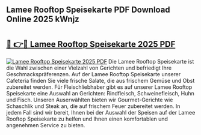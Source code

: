 ## Lamee Rooftop Speisekarte PDF Download Online 2025 kWnjz

# <h2><a href="http://gc79yg8.nevu.top/?p=Lamee+Rooftop+Speisekarte">🔗 👉🔴 Lamee Rooftop Speisekarte 2025 PDF</a></h2>

[![Lamee Rooftop Speisekarte 2025 PDF](https://i.imgur.com/dBaPXMq.png)](http://gc79yg8.nevu.top/?p=Lamee+Rooftop+Speisekarte)
Die Lamee Rooftop Speisekarte ist die Wahl zwischen einer Vielzahl von Gerichten und befriedigt Ihre Geschmackspräferenzen. Auf der Lamee Rooftop Speisekarte unserer Cafeteria finden Sie viele frische Salate, die aus frischem Gemüse und Obst zubereitet werden. Für Fleischliebhaber gibt es auf unserer Lamee Rooftop Speisekarte eine Auswahl an Gerichten: Rindfleisch, Schweinefleisch, Huhn und Fisch. Unseren Auserwählten bieten wir Gourmet-Gerichte wie Schaschlik und Steak an, die auf frischem Feuer zubereitet werden. In jedem Fall sind wir bereit, Ihnen bei der Auswahl der Speisen auf der Lamee Rooftop Speisekarte zu helfen und Ihnen einen komfortablen und angenehmen Service zu bieten.
